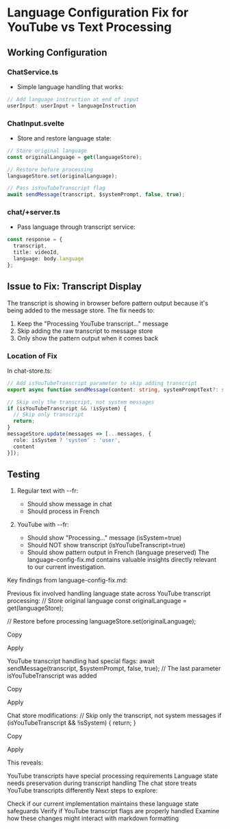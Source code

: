 # Language Configuration Fix for YouTube vs Text Processing

## Working Configuration

### ChatService.ts
- Simple language handling that works:
```typescript
// Add language instruction at end of input
userInput: userInput + languageInstruction
```

### ChatInput.svelte
- Store and restore language state:
```typescript
// Store original language
const originalLanguage = get(languageStore);

// Restore before processing
languageStore.set(originalLanguage);

// Pass isYouTubeTranscript flag
await sendMessage(transcript, $systemPrompt, false, true);
```

### chat/+server.ts
- Pass language through transcript service:
```typescript
const response = {
  transcript,
  title: videoId,
  language: body.language
};
```

## Issue to Fix: Transcript Display

The transcript is showing in browser before pattern output because it's being added to the message store. The fix needs to:

1. Keep the "Processing YouTube transcript..." message
2. Skip adding the raw transcript to message store
3. Only show the pattern output when it comes back

### Location of Fix
In chat-store.ts:
```typescript
// Add isYouTubeTranscript parameter to skip adding transcript
export async function sendMessage(content: string, systemPromptText?: string, isSystem: boolean = false, isYouTubeTranscript: boolean = false)

// Skip only the transcript, not system messages
if (isYouTubeTranscript && !isSystem) {
  // Skip only transcript
  return;
}
messageStore.update(messages => [...messages, { 
  role: isSystem ? 'system' : 'user', 
  content 
}]);
```

## Testing
1. Regular text with --fr:
   - Should show message in chat
   - Should process in French

2. YouTube with --fr:
   - Should show "Processing..." message (isSystem=true)
   - Should NOT show transcript (isYouTubeTranscript=true)
   - Should show pattern output in French (language preserved)
The language-config-fix.md contains valuable insights directly relevant to our current investigation.

Key findings from language-config-fix.md:

Previous fix involved handling language state across YouTube transcript processing:
// Store original language
const originalLanguage = get(languageStore);

// Restore before processing
languageStore.set(originalLanguage);

Copy

Apply

YouTube transcript handling had special flags:
await sendMessage(transcript, $systemPrompt, false, true);
// The last parameter isYouTubeTranscript was added

Copy

Apply

Chat store modifications:
// Skip only the transcript, not system messages
if (isYouTubeTranscript && !isSystem) {
  return;
}

Copy

Apply

This reveals:

YouTube transcripts have special processing requirements
Language state needs preservation during transcript handling
The chat store treats YouTube transcripts differently
Next steps to explore:

Check if our current implementation maintains these language state safeguards
Verify if YouTube transcript flags are properly handled
Examine how these changes might interact with markdown formatting